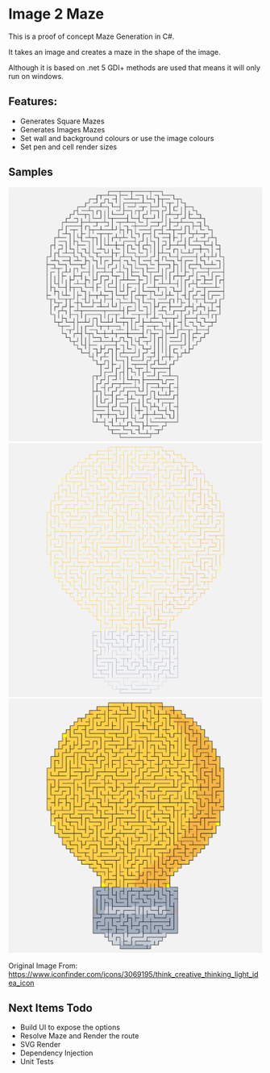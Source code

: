 # Image 2 Maze
This is a proof of concept Maze Generation in C#.

It takes an image and creates a maze in the shape of the image.

Although it is based on .net 5 GDI+ methods are used that means it will only run on windows.

## Features:
* Generates Square Mazes
* Generates Images Mazes
* Set wall and background colours or use the image colours
* Set pen and cell render sizes

## Samples

![Sample Bulb with line colours](./samples/bulb.jpg)
![Sample Bulb with line colours](./samples/bulb-line-colour.jpg)
![Sample Bulb with line colours](./samples/bulb-solid-colour.jpg)

Original Image From: https://www.iconfinder.com/icons/3069195/think_creative_thinking_light_idea_icon

## Next Items Todo
* Build UI to expose the options
* Resolve Maze and Render the route
* SVG Render
* Dependency Injection
* Unit Tests